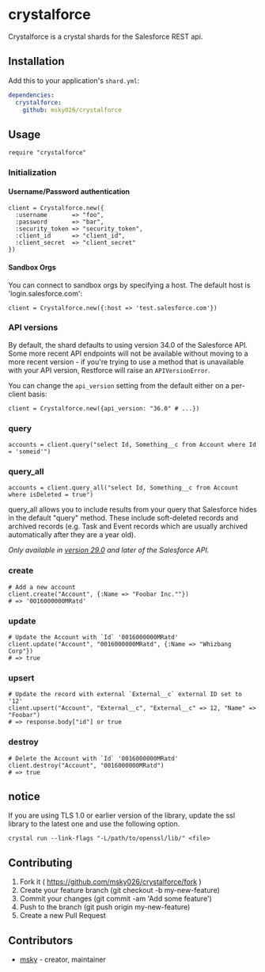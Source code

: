 # crystalforce

Crystalforce is a crystal shards for the Salesforce REST api.

## Installation


Add this to your application's `shard.yml`:

```yaml
dependencies:
  crystalforce:
    github: msky026/crystalforce
```


## Usage


```crystal
require "crystalforce"
```

### Initialization

#### Username/Password authentication

```crystal
client = Crystalforce.new({
  :username       => "foo",
  :password       => "bar",
  :security_token => "security_token",
  :client_id      => "client_id",
  :client_secret  => "client_secret"
})
```

#### Sandbox Orgs

You can connect to sandbox orgs by specifying a host. The default host is
'login.salesforce.com':

```crystal
client = Crystalforce.new({:host => 'test.salesforce.com'})
```

### API versions

By default, the shard defaults to using version 34.0 of the Salesforce API.
Some more recent API endpoints will not be available without moving to a more recent
version - if you're trying to use a method that is unavailable with your API version,
Restforce will raise an `APIVersionError`.

You can change the `api_version` setting from the default either on a per-client basis:

```crystal
client = Crystalforce.new({api_version: "36.0" # ...})
```

### query

```crystal
accounts = client.query("select Id, Something__c from Account where Id = 'someid'")
```

### query_all

```crystal
accounts = client.query_all("select Id, Something__c from Account where isDeleted = true")
```

query_all allows you to include results from your query that Salesforce hides in the default "query" method.  These include soft-deleted records and archived records (e.g. Task and Event records which are usually archived automatically after they are a year old).

*Only available in [version 29.0](#api-versions) and later of the Salesforce API.*

### create

```crystal
# Add a new account
client.create("Account", {:Name => "Foobar Inc.""})
# => '0016000000MRatd'
```

### update

```crystal
# Update the Account with `Id` '0016000000MRatd'
client.update("Account", "0016000000MRatd", {:Name => "Whizbang Corp"})
# => true
```

### upsert

```crystal
# Update the record with external `External__c` external ID set to '12'
client.upsert("Account", "External__c", "External__c" => 12, "Name" => "Foobar")
# => response.body["id"] or true
```

### destroy

```crystal
# Delete the Account with `Id` '0016000000MRatd'
client.destroy("Account", "0016000000MRatd")
# => true
```

## notice

If you are using TLS 1.0 or earlier version of the library, update the ssl library to the latest one and use the following option.

```
crystal run --link-flags "-L/path/to/openssl/lib/" <file>
```

## Contributing

1. Fork it ( https://github.com/msky026/crystalforce/fork )
2. Create your feature branch (git checkout -b my-new-feature)
3. Commit your changes (git commit -am 'Add some feature')
4. Push to the branch (git push origin my-new-feature)
5. Create a new Pull Request

## Contributors

- [msky](https://github.com/msky026) - creator, maintainer
